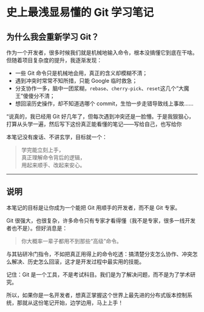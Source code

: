 # 史上最浅显易懂的 Git 学习笔记

## 为什么我会重新学习 Git？

作为一个开发者，很多时候我们就是机械地输入命令，根本没搞懂它到底在干啥。
但随着项目复杂度的提升，我逐渐发现：

- 一些 Git 命令只是机械地会用，真正的含义却模糊不清；
- 遇到冲突时常常不知所措，只能 Google 临时救急；
- 分支协作一多，脑中一团浆糊，`rebase`、`cherry-pick`、`reset`这几个“大魔王”傻傻分不清；
- 想回滚历史操作，却不知道选哪个 commit，生怕一步走错导致线上事故……

“说真的，我已经用 Git 好几年了，但每次遇到冲突还是一脸懵。于是我狠狠心，打算从头学一遍，然后写下这份真正能看懂的笔记——写给自己，也写给你

本笔记没有废话、不讲玄学，目标就一个：

> 学完能立刻上手，  
> 真正理解命令背后的逻辑，  
> 用起来顺手、改起来安心。

---

## 说明

本笔记的目标是让你成为一个能把 Git 用顺手的开发者，而不是 Git 专家。

Git 很强大，也很复杂，许多命令只有专家才看得懂（我不是专家，很多一线开发者也不是）。但好消息是：

> 你大概率一辈子都用不到那些“高级”命令。

与其钻研冷门指令，不如把真正用得上的命令吃透：搞清楚分支怎么协作、冲突怎么解决、历史怎么回滚，这才是开发过程中最实用的技能。

记住：Git 是一个工具，不是考试科目。我们是为了解决问题，而不是为了学术研究。

所以，如果你是一名开发者，想真正掌握这个世界上最先进的分布式版本控制系统，那就从这份笔记开始，边学边用，马上上手！
